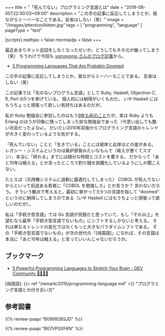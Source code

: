 +++
title = "「死んでない」プログラミング言語とは"
date =  "2019-08-05T22:50:03+09:00"
description = "この手の記事に反応してしまうとか，我ながらミーハーなことである。反省はしない（笑）"
image = "/images/attention/kitten.jpg"
tags = [ "programming", "language" ]
pageType = "text"

[scripts]
  mathjax = false
  mermaidjs = false
+++

最近あまりネット巡回をしなくなったせいか，どうしてもネタ元が偏ってしまう（笑） ちうわけで今回も [yomoyomo さんのブログ記事](https://yamdas.hatenablog.com/entry/20190805/doomed-programming-language "おそらく先がない5つのプログラミング言語？ - YAMDAS現更新履歴")から。

- [5 Programming Languages That Are Probably Doomed](https://insights.dice.com/2019/07/29/5-programming-languages-probably-doomed/)

この手の記事に反応してしまうとか，我ながらミーハーなことである。
反省はしない（笑）

この記事では「先のないプログラム言語」として Ruby, Haskell, Objective-C, R, Perl の5つを挙げている。
個人的には納得がいくものだ。
いや Haskell にはもうちょっと頑張って欲しい気持ちはあるのだが。

私が Ruby 勉強会に参加したのはもう[9年も前のこと](https://baldanders.info/blog/000502/ "https://baldanders.info/blog/000502/")だが，実は Ruby よりも Erlang のほうが印象に残ってしまった妙な勉強会であった（今思い出しても酷い司会だったよな`w`）。
だいたい2010年前後からプログラミング言語のトレンドが大きく変わっているような気がする。

「死んでいない」ことと「生きている」ことには彼岸と此岸ほどの差がある。
レガシー・システムというのは廃炉原発みたいなもんで（喩えが悪くてスマン），本当に「終わる」までには随分な時間とコストを要する。
だからって「あと10年は戦える」とか言ったところで釣り銭を誤魔化しているようにしか聞こえない。

たとえば（汎用機システムに過剰に最適化してしまった） COBOL が死んでないからといって前途ある若者に「COBOL を勉強しろ」とか言うか？ 言わないだろう。
そういう観点で考えると，最初に挙がってた5つの言語を指して “doomed” というのに納得してしまうのである（いや Haskell にはもうちょっと頑張って欲しいのだが）。

私は「手続き型言語」では Go 言語が究極だと思っていて，もし「それ以上」を望むなら最早「手続き型言語でないもの」にシフトするしかないと考える。
それは単なるトレンドの変化ではなくもっと大きなパラダイムシフトである。
その「手続き型言語でないもの」が次の世代の「[母国語]」になれば，その言語は本当に「あと10年は戦える」と言っていいんじゃないだろうか。

## ブックマーク

- [5 Powerful Programming Languages to Stretch Your Brain - DEV Community 👩‍💻👨‍💻](https://dev.to/jacobherrington/5-programming-languages-to-stretch-your-brain-mmg)

[母国語]: {{< ref "/remark/2015/programming-language.md" >}} "プログラミング言語との付き合い方"

## 参考図書

{{% review-paapi "B099928SJD" %}} <!-- プログラミング言語Go -->

{{% review-paapi "B07VPSXF6N" %}} <!-- 改訂2版 みんなのGo言語 -->
